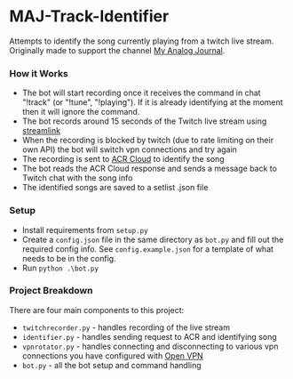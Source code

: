 # MAJ-Track-Identifier
Attempts to identify the song currently playing from a twitch live stream. Originally made to support the channel [My Analog Journal](https://www.youtube.com/channel/UC8TZwtZ17WKFJSmwTZQpBTA).


### How it Works
- The bot will start recording once it receives the command in chat "!track" (or "!tune", "!playing"). If it is already identifying at the moment then it will ignore the command.
- The bot records around 15 seconds of the Twitch live stream using [streamlink](https://github.com/streamlink/streamlink)
- When the recording is blocked by twitch (due to rate limiting on their own API) the bot will switch vpn connections and try again
- The recording is sent to [ACR Cloud](https://www.acrcloud.com/music-recognition/) to identify the song
- The bot reads the ACR Cloud response  and sends a message back to Twitch chat with the song info
- The identified songs are saved to a setlist .json file

### Setup
* Install requirements from `setup.py`
* Create a `config.json` file in the same directory as `bot.py` and fill out the required config info. See `config.example.json` for a template of what needs to be in the config.
* Run `python .\bot.py`

### Project Breakdown
There are four main components to this project:
* `twitchrecorder.py` - handles recording of the live stream
* `identifier.py` - handles sending request to ACR and identifying song
* `vpnrotator.py` - handles connecting and disconnecting to various vpn connections you have configured with [Open VPN](https://openvpn.net/vpn-client/)
* `bot.py` - all the bot setup and command handling
